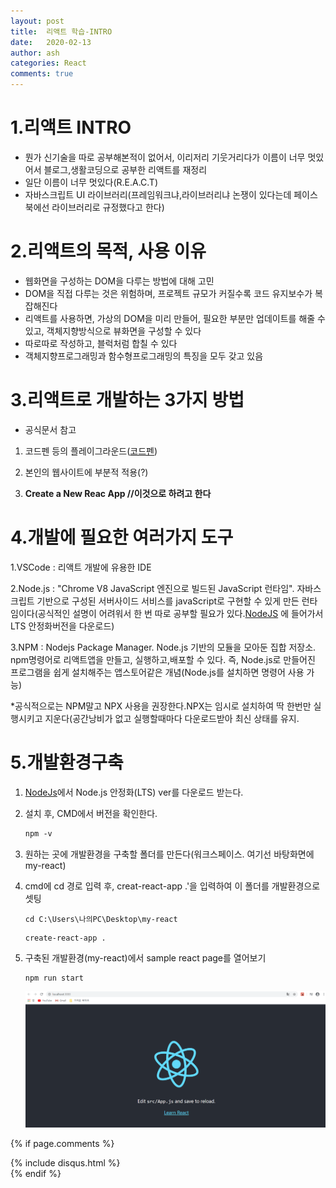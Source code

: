 ```yaml
---
layout: post
title:  리액트 학습-INTRO
date:   2020-02-13
author: ash
categories: React
comments: true
---
```


# 1.리액트 INTRO

- 뭔가 신기술을 따로 공부해본적이 없어서, 이리저리 기웃거리다가 이름이 너무 멋있어서 블로그,생활코딩으로 공부한 리액트를 재정리
- 일단 이름이 너무 멋있다(R.E.A.C.T)
- 자바스크립트 UI 라이브러리(프레임워크냐,라이브러리냐 논쟁이 있다는데 페이스북에선 라이브러리로 규정했다고 한다)

# 2.리액트의 목적, 사용 이유

- 웹화면을 구성하는 DOM을 다루는 방법에 대해 고민
- DOM을 직접 다루는 것은 위험하며, 프로젝트 규모가 커질수록 코드 유지보수가 복잡해진다
- 리액트를 사용하면, 가상의 DOM을 미리 만들어, 필요한 부분만 업데이트를 해줄 수 있고, 객체지향방식으로 뷰화면을 구성할 수 있다
- 따로따로 작성하고,  블럭처럼 합칠 수 있다
- 객체지향프로그래밍과 함수형프로그래밍의 특징을 모두 갖고 있음

# 3.리액트로 개발하는 3가지 방법

* 공식문서 참고

1. 코드펜 등의 플레이그라운드([코드펜](https://codepen.io/))

2. 본인의 웹사이트에 부분적 적용(?)
3. **Create a New Reac App //이것으로 하려고 한다**



# 4.개발에 필요한 여러가지 도구

1.VSCode : 리액트 개발에 유용한 IDE

2.Node.js : "Chrome V8 JavaScript 엔진으로 빌드된 JavaScript 런타임". 자바스크립트 기반으로 구성된 서버사이드 서비스를 javaScript로 구현할 수 있게 만든 런타임이다(공식적인 설명이 어려워서 한 번 따로 공부할 필요가 있다.[NodeJS](https://nodejs.org/) 에 들어가서 LTS 안정화버전을 다운로드)

3.NPM : Nodejs Package Manager. Node.js 기반의 모듈을 모아둔 집합 저장소. npm명령어로 리액트앱을 만들고, 실행하고,배포할 수 있다. 즉, Node.js로 만들어진 프로그램을 쉽게 설치해주는 앱스토어같은 개념(Node.js를 설치하면 명령어 사용 가능)

*공식적으로는 NPM말고 NPX 사용을 권장한다.NPX는 임시로 설치하여 딱 한번만 실행시키고 지운다(공간낭비가 없고  실행할때마다 다운로드받아 최신 상태를 유지.



# 5.개발환경구축



1. [NodeJs](https://nodejs.org/)에서 Node.js 안정화(LTS) ver를 다운로드 받는다.

2. 설치 후,  CMD에서 버전을 확인한다.

   ```markdown
   npm -v
   ```

3. 원하는 곳에 개발환경을 구축할 폴더를 만든다(워크스페이스. 여기선 바탕화면에 my-react)

4. cmd에 cd 경로 입력 후, creat-react-app .'을 입력하여 이 폴더를 개발환경으로 셋팅

   ``` 
   cd C:\Users\나의PC\Desktop\my-react
   ```

   ``` 
   create-react-app .
   ```

5. 구축된 개발환경(my-react)에서 sample react page를 열어보기

   ```
   npm run start
   ```

   ![intro page](./img/reactIntro.png)
   

{% if page.comments %}
<div id="post-disqus" class="container">
{% include disqus.html %}
</div>
{% endif %}

